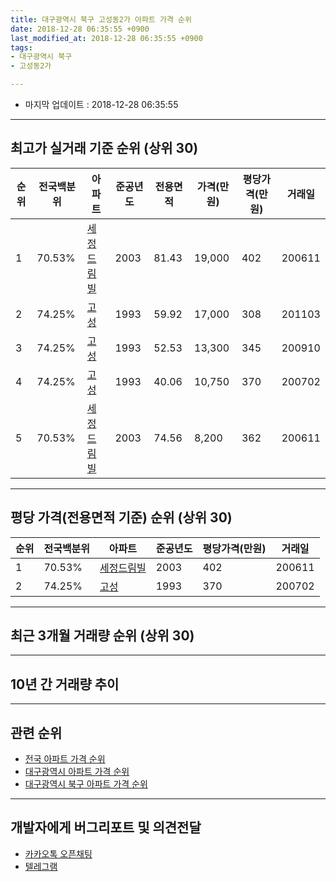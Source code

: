 ```yaml
---
title: 대구광역시 북구 고성동2가 아파트 가격 순위
date: 2018-12-28 06:35:55 +0900
last_modified_at: 2018-12-28 06:35:55 +0900
tags:
- 대구광역시 북구
- 고성동2가

---
```


* 마지막 업데이트 : 2018-12-28 06:35:55

---

## 최고가 실거래 기준 순위 (상위 30)


|순위|전국백분위|아파트|준공년도|전용면적|가격(만원)|평당가격(만원)|거래일|
|---|---|---|---|---|---|---|---|
|1|70.53%|[세정드림빌](https://search.naver.com/search.naver?query=%EB%8C%80%EA%B5%AC%EA%B4%91%EC%97%AD%EC%8B%9C+%EB%B6%81%EA%B5%AC+%EA%B3%A0%EC%84%B1%EB%8F%992%EA%B0%80+%EC%84%B8%EC%A0%95%EB%93%9C%EB%A6%BC%EB%B9%8C)|2003|81.43|19,000|402|200611|
|2|74.25%|[고성](https://search.naver.com/search.naver?query=%EB%8C%80%EA%B5%AC%EA%B4%91%EC%97%AD%EC%8B%9C+%EB%B6%81%EA%B5%AC+%EA%B3%A0%EC%84%B1%EB%8F%992%EA%B0%80+%EA%B3%A0%EC%84%B1)|1993|59.92|17,000|308|201103|
|3|74.25%|[고성](https://search.naver.com/search.naver?query=%EB%8C%80%EA%B5%AC%EA%B4%91%EC%97%AD%EC%8B%9C+%EB%B6%81%EA%B5%AC+%EA%B3%A0%EC%84%B1%EB%8F%992%EA%B0%80+%EA%B3%A0%EC%84%B1)|1993|52.53|13,300|345|200910|
|4|74.25%|[고성](https://search.naver.com/search.naver?query=%EB%8C%80%EA%B5%AC%EA%B4%91%EC%97%AD%EC%8B%9C+%EB%B6%81%EA%B5%AC+%EA%B3%A0%EC%84%B1%EB%8F%992%EA%B0%80+%EA%B3%A0%EC%84%B1)|1993|40.06|10,750|370|200702|
|5|70.53%|[세정드림빌](https://search.naver.com/search.naver?query=%EB%8C%80%EA%B5%AC%EA%B4%91%EC%97%AD%EC%8B%9C+%EB%B6%81%EA%B5%AC+%EA%B3%A0%EC%84%B1%EB%8F%992%EA%B0%80+%EC%84%B8%EC%A0%95%EB%93%9C%EB%A6%BC%EB%B9%8C)|2003|74.56|8,200|362|200611|


---

## 평당 가격(전용면적 기준) 순위 (상위 30)


|순위|전국백분위|아파트|준공년도|평당가격(만원)|거래일|
|---|---|---|---|---|---|
|1|70.53%|[세정드림빌](https://search.naver.com/search.naver?query=%EB%8C%80%EA%B5%AC%EA%B4%91%EC%97%AD%EC%8B%9C+%EB%B6%81%EA%B5%AC+%EA%B3%A0%EC%84%B1%EB%8F%992%EA%B0%80+%EC%84%B8%EC%A0%95%EB%93%9C%EB%A6%BC%EB%B9%8C)|2003|402|200611|
|2|74.25%|[고성](https://search.naver.com/search.naver?query=%EB%8C%80%EA%B5%AC%EA%B4%91%EC%97%AD%EC%8B%9C+%EB%B6%81%EA%B5%AC+%EA%B3%A0%EC%84%B1%EB%8F%992%EA%B0%80+%EA%B3%A0%EC%84%B1)|1993|370|200702|


---

## 최근 3개월 거래량 순위 (상위 30)


<div style="width:100%;">
    <canvas id="deal_count_ranking" height="250"></canvas>
</div>


<script>
new Chart(document.getElementById("deal_count_ranking"), {
    type: 'horizontalBar',
    data: {
        labels: ['고성'],
        datasets: [{
            label: '실거래 수',
            data: [1],
            borderColor: "rgba(255, 0, 128, 1)",
            backgroundColor: "rgba(255, 0, 128, 0.5)",
            fill: false,
        }]
    },
    options: {
        responsive: true,
        title: {
            display: true,
            text: '최근 3개월 거래량 순위'
        },
        tooltips: {
            mode: 'index',
            intersect: false,
            callbacks: {
                title: function(tooltipItems, data) {
                    return "실거래 수:";
                },
                label: function(tooltipItem, data) {
                    return data.labels[tooltipItem.index] + ": " + tooltipItem.xLabel;
                }
            }
        },
        hover: {
            mode: 'nearest',
            intersect: true
        },
        scales: {
            xAxes: [{
                display: true,
                scaleLabel: {
                    display: true,
                    labelString: '실거래 수'
                },
                ticks: {
                    suggestedMin: 0,
                }
            }],
            yAxes: [{
                display: true,
                ticks: {
                    autoSkip: false,
                    callback: function(value, index, values) {
                        if (value.length > 15)
                            return value.substr(0, 13) + "...";
                        else
                            return value;
                    }
                },
                scaleLabel: {
                    display: false,
                }
            }]
        }
    }
});

</script>


---

## 10년 간 거래량 추이


<div style="width:100%;">
    <canvas id="deal_progress" height="250"></canvas>
</div>

<script>
new Chart(document.getElementById("deal_progress"), {
    type: 'line',
    data: {
        labels: ['200812','200901','200902','200903','200904','200905','200906','200907','200908','200909','200910','200911','200912','201001','201002','201003','201004','201005','201006','201007','201008','201009','201010','201011','201012','201101','201102','201103','201104','201105','201106','201107','201108','201109','201110','201111','201112','201201','201202','201203','201204','201205','201206','201207','201208','201209','201210','201211','201212','201301','201302','201303','201304','201305','201306','201307','201308','201309','201310','201311','201312','201401','201402','201403','201404','201405','201406','201407','201408','201409','201410','201411','201412','201501','201502','201503','201504','201505','201506','201507','201508','201509','201510','201511','201512','201601','201602','201603','201604','201605','201606','201607','201608','201609','201610','201611','201612','201701','201702','201703','201704','201705','201706','201707','201708','201709','201710','201711','201712','201801','201802','201803','201804','201805','201806','201807','201808','201809','201810','201811','201812'],
        datasets: [{
            label: '실거래 수',
            pointRadius: 1,
            data: [0, 1, 1, 1, 2, 0, 0, 2, 0, 2, 5, 0, 1, 2, 1, 3, 1, 2, 0, 2, 1, 2, 2, 3, 1, 3, 1, 6, 2, 3, 1, 1, 2, 1, 0, 2, 1, 1, 3, 2, 2, 1, 3, 2, 1, 1, 6, 2, 0, 1, 1, 1, 2, 1, 1, 3, 6, 0, 1, 1, 1, 2, 3, 0, 4, 2, 0, 1, 1, 7, 1, 1, 2, 2, 2, 4, 2, 3, 2, 4, 1, 3, 1, 0, 0, 1, 0, 1, 1, 1, 0, 2, 2, 0, 1, 2, 0, 1, 1, 5, 0, 4, 0, 1, 1, 1, 2, 3, 1, 0, 1, 5, 2, 0, 2, 6, 3, 1, 1, 0, 0],
            borderColor: "rgba(255, 201, 14, 1)",
            backgroundColor: "rgba(255, 201, 14, 0.5)",
            fill: true,
        }]
    },
    options: {
        responsive: true,
        title: {
            display: true,
            text: '10년간 거래량 추이'
        },
        tooltips: {
            mode: 'index',
            intersect: false,
        },
        hover: {
            mode: 'nearest',
            intersect: true
        },
        scales: {
            xAxes: [{
                display: true,
                scaleLabel: {
                    display: true,
                    labelString: '년/월'
                }
            }],
            yAxes: [{
                display: true,
                ticks: {
                    suggestedMin: 0,
                },
                scaleLabel: {
                    display: true,
                    labelString: '실거래 수'
                }
            }]
        }
    }
});

</script>


---

## 관련 순위

- [전국 아파트 가격 순위](https://inasie.github.io/apt-ranking/전국)
- [대구광역시 아파트 가격 순위](https://inasie.github.io/apt-ranking/대구광역시)
- [대구광역시 북구 아파트 가격 순위](https://inasie.github.io/apt-ranking/대구광역시-북구)


---

## 개발자에게 버그리포트 및 의견전달

- [카카오톡 오픈채팅](https://open.kakao.com/o/gLJUAP4)
- [텔레그램](https://t.me/inasie)

